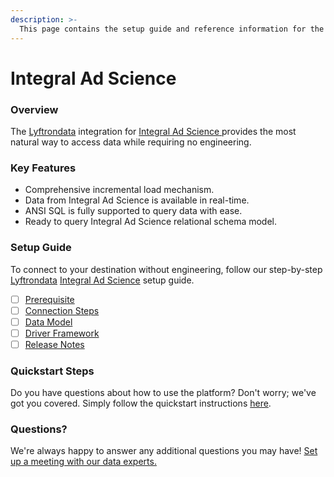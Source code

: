 ```yaml
---
description: >-
  This page contains the setup guide and reference information for the Integral Ad Science source connector.
---
```


# Integral Ad Science

### Overview

The [Lyftrondata](https://www.lyftrondata.com/) integration for [Integral Ad Science](https://www.lyftrondata.com/integration/integral-ad-science/)[ ](https://www.lyftrondata.com/integration/integral-ad-science/)provides the most natural way to access data while requiring no engineering.

### Key Features

* Comprehensive incremental load mechanism.
* Data from Integral Ad Science is available in real-time.&#x20;
* ANSI SQL is fully supported to query data with ease.
* Ready to query Integral Ad Science relational schema model.

### Setup Guide

To connect to your destination without engineering, follow our step-by-step [Lyftrondata](https://www.lyftrondata.com/)  [Integral Ad Science](https://www.lyftrondata.com/integration/integral-ad-science/) setup guide.

* [ ] [Prerequisite](../../marketing-analytics/integral-ad-science/prerequisite.md)
* [ ] [Connection Steps](../../marketing-analytics/integral-ad-science/connection-steps.md)
* [ ] [Data Model](../../marketing-analytics/integral-ad-science/data-model/)
* [ ] [Driver Framework](../../marketing-analytics/integral-ad-science/driver-framework/)
* [ ] [Release Notes](../../marketing-analytics/integral-ad-science/release-notes.md)

### Quickstart Steps

Do you have questions about how to use the platform? Don't worry; we've got you covered. Simply follow the quickstart instructions [here](../../../quickstart-steps.md).

### Questions? <a href="#questions" id="questions"></a>

We're always happy to answer any additional questions you may have! [Set up a meeting with our data experts.](https://www.lyftrondata.com/book-a-meeting/)


